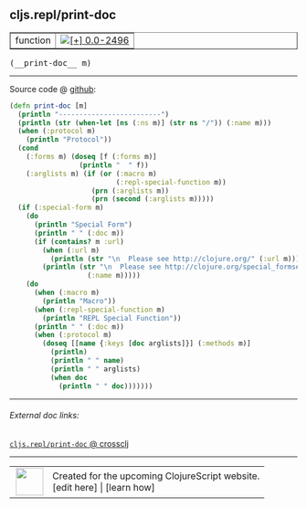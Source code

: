 ## cljs.repl/print-doc



 <table border="1">
<tr>
<td>function</td>
<td><a href="https://github.com/cljsinfo/cljs-api-docs/tree/0.0-2496"><img valign="middle" alt="[+] 0.0-2496" title="Added in 0.0-2496" src="https://img.shields.io/badge/+-0.0--2496-lightgrey.svg"></a> </td>
</tr>
</table>


 <samp>
(__print-doc__ m)<br>
</samp>

---







Source code @ [github](https://github.com/clojure/clojurescript/blob/r3191/src/cljs/cljs/repl.cljs#L12-L45):

```clj
(defn print-doc [m]
  (println "-------------------------")
  (println (str (when-let [ns (:ns m)] (str ns "/")) (:name m)))
  (when (:protocol m)
    (println "Protocol"))
  (cond
    (:forms m) (doseq [f (:forms m)]
                 (println "  " f))
    (:arglists m) (if (or (:macro m)
                          (:repl-special-function m))
                    (prn (:arglists m))
                    (prn (second (:arglists m)))))
  (if (:special-form m)
    (do
      (println "Special Form")
      (println " " (:doc m)) 
      (if (contains? m :url)
        (when (:url m)
          (println (str "\n  Please see http://clojure.org/" (:url m))))
        (println (str "\n  Please see http://clojure.org/special_forms#"
                   (:name m)))))
    (do
      (when (:macro m)
        (println "Macro"))
      (when (:repl-special-function m)
        (println "REPL Special Function"))
      (println " " (:doc m))
      (when (:protocol m)
        (doseq [[name {:keys [doc arglists]}] (:methods m)]
          (println)
          (println " " name)
          (println " " arglists)
          (when doc
            (println " " doc)))))))
```

<!--
Repo - tag - source tree - lines:

 <pre>
clojurescript @ r3191
└── src
    └── cljs
        └── cljs
            └── <ins>[repl.cljs:12-45](https://github.com/clojure/clojurescript/blob/r3191/src/cljs/cljs/repl.cljs#L12-L45)</ins>
</pre>

-->

---



###### External doc links:

[`cljs.repl/print-doc` @ crossclj](http://crossclj.info/fun/cljs.repl.cljs/print-doc.html)<br>

---

 <table>
<tr><td>
<img valign="middle" align="right" width="48px" src="http://i.imgur.com/Hi20huC.png">
</td><td>
Created for the upcoming ClojureScript website.<br>
[edit here] | [learn how]
</td></tr></table>

[edit here]:https://github.com/cljsinfo/cljs-api-docs/blob/master/cljsdoc/cljs.repl/print-doc.cljsdoc
[learn how]:https://github.com/cljsinfo/cljs-api-docs/wiki/cljsdoc-files

<!--

This information was too distracting to show to readers, but I'll leave it
commented here since it is helpful to:

- pretty-print the data used to generate this document
- and show how to retrieve that data



The API data for this symbol:

```clj
{:ns "cljs.repl",
 :name "print-doc",
 :type "function",
 :signature ["[m]"],
 :source {:code "(defn print-doc [m]\n  (println \"-------------------------\")\n  (println (str (when-let [ns (:ns m)] (str ns \"/\")) (:name m)))\n  (when (:protocol m)\n    (println \"Protocol\"))\n  (cond\n    (:forms m) (doseq [f (:forms m)]\n                 (println \"  \" f))\n    (:arglists m) (if (or (:macro m)\n                          (:repl-special-function m))\n                    (prn (:arglists m))\n                    (prn (second (:arglists m)))))\n  (if (:special-form m)\n    (do\n      (println \"Special Form\")\n      (println \" \" (:doc m)) \n      (if (contains? m :url)\n        (when (:url m)\n          (println (str \"\\n  Please see http://clojure.org/\" (:url m))))\n        (println (str \"\\n  Please see http://clojure.org/special_forms#\"\n                   (:name m)))))\n    (do\n      (when (:macro m)\n        (println \"Macro\"))\n      (when (:repl-special-function m)\n        (println \"REPL Special Function\"))\n      (println \" \" (:doc m))\n      (when (:protocol m)\n        (doseq [[name {:keys [doc arglists]}] (:methods m)]\n          (println)\n          (println \" \" name)\n          (println \" \" arglists)\n          (when doc\n            (println \" \" doc)))))))",
          :title "Source code",
          :repo "clojurescript",
          :tag "r3191",
          :filename "src/cljs/cljs/repl.cljs",
          :lines [12 45]},
 :full-name "cljs.repl/print-doc",
 :full-name-encode "cljs.repl/print-doc",
 :history [["+" "0.0-2496"]]}

```

Retrieve the API data for this symbol:

```clj
;; from Clojure REPL
(require '[clojure.edn :as edn])
(-> (slurp "https://raw.githubusercontent.com/cljsinfo/cljs-api-docs/catalog/cljs-api.edn")
    (edn/read-string)
    (get-in [:symbols "cljs.repl/print-doc"]))
```

-->
